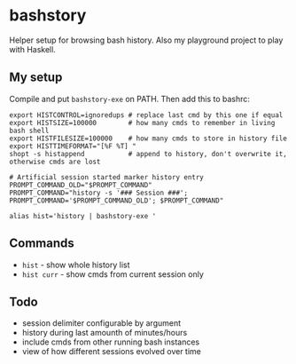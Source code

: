 # bashstory
Helper setup for browsing bash history. Also my playground project to play with Haskell.

## My setup
Compile and put `bashstory-exe` on PATH. Then add this to bashrc:

```
export HISTCONTROL=ignoredups # replace last cmd by this one if equal
export HISTSIZE=100000        # how many cmds to remember in living bash shell
export HISTFILESIZE=100000    # how many cmds to store in history file
export HISTTIMEFORMAT="[%F %T] "
shopt -s histappend           # append to history, don't overwrite it, otherwise cmds are lost

# Artificial session started marker history entry
PROMPT_COMMAND_OLD="$PROMPT_COMMAND"
PROMPT_COMMAND="history -s '### Session ###'; PROMPT_COMMAND='$PROMPT_COMMAND_OLD'; $PROMPT_COMMAND"

alias hist='history | bashstory-exe '
```

## Commands
* `hist` - show whole history list
* `hist curr` - show cmds from current session only


## Todo
* session delimiter configurable by argument
* history during last amounth of minutes/hours
* include cmds from other running bash instances
* view of how different sessions evolved over time
